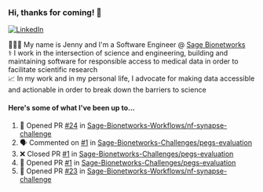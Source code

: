 ### Hi, thanks for coming! 👋
[![LinkedIn](https://img.shields.io/badge/-Jenny_V._Medina-0A66C2?style=flat-square?&logo=LinkedIn&logoColor=white)](https://www.linkedin.com/in/jenny-v-medina-a53a0332/)

👩🏻‍💻 My name is Jenny and I'm a Software Engineer @ [Sage Bionetworks](https://sagebionetworks.org/)\
⚕️ I work in the intersection of science and engineering, building and maintaining software for responsible access to medical data in order to facilitate scientific research\
📈 In my work and in my personal life, I advocate for making data accessible and actionable in order to break down the barriers to science

#### Here's some of what I've been up to...

<!--START_SECTION:activity-->
1. 💪 Opened PR [#24](https://github.com/Sage-Bionetworks-Workflows/nf-synapse-challenge/pull/24) in [Sage-Bionetworks-Workflows/nf-synapse-challenge](https://github.com/Sage-Bionetworks-Workflows/nf-synapse-challenge)
2. 🗣 Commented on [#1](https://github.com/Sage-Bionetworks-Challenges/pegs-evaluation/pull/1#issuecomment-2089264746) in [Sage-Bionetworks-Challenges/pegs-evaluation](https://github.com/Sage-Bionetworks-Challenges/pegs-evaluation)
3. ❌ Closed PR [#1](https://github.com/Sage-Bionetworks-Challenges/pegs-evaluation/pull/1) in [Sage-Bionetworks-Challenges/pegs-evaluation](https://github.com/Sage-Bionetworks-Challenges/pegs-evaluation)
4. 💪 Opened PR [#1](https://github.com/Sage-Bionetworks-Challenges/pegs-evaluation/pull/1) in [Sage-Bionetworks-Challenges/pegs-evaluation](https://github.com/Sage-Bionetworks-Challenges/pegs-evaluation)
5. 💪 Opened PR [#23](https://github.com/Sage-Bionetworks-Workflows/nf-synapse-challenge/pull/23) in [Sage-Bionetworks-Workflows/nf-synapse-challenge](https://github.com/Sage-Bionetworks-Workflows/nf-synapse-challenge)
<!--END_SECTION:activity-->
